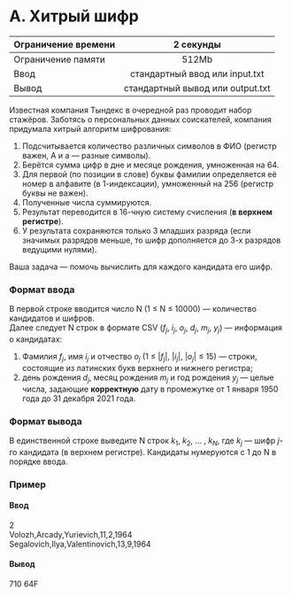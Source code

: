 # А. Хитрый шифр

| Ограничение времени |            2 секунды             |
|---------------------|:--------------------------------:|
| Ограничение памяти  |              512Mb               |
| Ввод                |  стандартный ввод или input.txt  |
| Вывод               | стандартный вывод или output.txt |

Известная компания Тындекс в очередной раз проводит набор стажёров.
Заботясь о персональных данных соискателей, компания придумала хитрый алгоритм шифрования:
1) Подсчитывается количество различных символов в ФИО (регистр важен, А и а — разные символы).
2) Берётся сумма цифр в дне и месяце рождения, умноженная на 64.
3) Для первой (по позиции в слове) буквы фамилии определяется её номер в алфавите (в 1-индексации), умноженный на 256 (регистр буквы не важен).
4) Полученные числа суммируются.
5) Результат переводится в 16-чную систему счисления (**в верхнем регистре**).
6) У результата сохраняются только 3 младших разряда (если значимых разрядов меньше, то шифр дополняется до 3-х разрядов ведущими нулями).

Ваша задача — помочь вычислить для каждого кандидата его шифр.

### Формат ввода

В первой строке вводится число N (1 ≤ N ≤ 10000)
 — количество кандидатов и шифров.  
Далее следует N строк в формате CSV ($f_j$, $i_j$, $o_j$, $d_j$, $m_j$, $y_j$) — информация о кандидатах:
1) Фамилия $f_j$, имя $i_j$ и отчество $o_j$ (1 ≤ $|f_j|$, $|i_j|$, $|o_j|$ ≤ 15) — строки, состоящие из латинских букв верхнего и нижнего регистра;
2) день рождения $d_j$, месяц рождения $m_j$ и год рождения $y_j$ — целые числа, задающие **корректную** дату в промежутке от 1 января 1950 года до 31 декабря 2021 года.

### Формат вывода

В единственной строке выведите N строк $k_1$, $k_2$, … , $k_N$, где $k_j$ — шифр $j$-го кандидата (в верхнем регистре). Кандидаты нумеруются с 1 до N в порядке ввода.

### Пример

#### Ввод  
2  
Volozh,Arcady,Yurievich,11,2,1964  
Segalovich,Ilya,Valentinovich,13,9,1964

#### Вывод  

710 64F 
